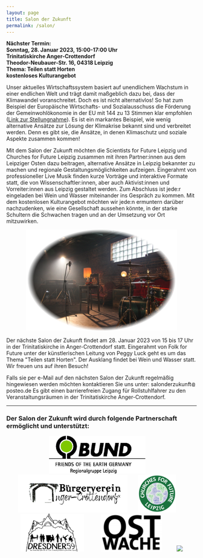 ```yaml
---
layout: page
title: Salon der Zukunft
permalink: /salon/
---
```


<b>Nächster Termin:<br> 
Sonntag, 28. Januar 2023, 15:00-17:00 Uhr<br>
Trinitatiskirche Anger-Crottendorf<br>
Theodor-Neubauer-Str. 16, 04318 Leipzig<br>
Thema: Teilen statt Horten<br>
kostenloses Kulturangebot  
</b>

Unser aktuelles Wirtschaftssystem basiert auf unendlichem Wachstum in einer endlichen Welt und trägt damit maßgeblich dazu bei, dass der Klimawandel voranschreitet. Doch es ist nicht alternativlos! So hat zum Beispiel der Europäische Wirtschafts- und 
Sozialausschuss die Förderung der Gemeinwohlökonomie in der EU mit 144 zu 13 Stimmen klar empfohlen 
(<a href="https://eur-lex.europa.eu/legal-content/DE/TXT/?uri=CELEX%3A52015IE2060">Link zur Stellungnahme</a>). Es ist ein markantes Beispiel, wie wenig 
alternative Ansätze zur Lösung der Klimakrise bekannt sind und verbreitet werden. Denn es gibt sie, die Ansätze, in denen Klimaschutz und soziale Aspekte zusammen kommen! 

Mit dem Salon der Zukunft möchten die Scientists for Future Leipzig und Churches for Future Leipzig zusammen mit ihren Partner:innen aus dem Leipziger Osten dazu beitragen, alternative Ansätze in Leipzig bekannter zu machen und regionale Gestaltungsmöglichkeiten aufzeigen. Eingerahmt von professioneller Live Musik finden kurze Vorträge und interaktive Formate statt, die von Wissenschaftler:innen, aber auch Aktivist:innen und Vorreiter:innen aus Leipzig gestaltet werden. Zum Abschluss ist jede:r eingeladen bei Wein und Wasser miteinander ins Gespräch zu kommen. Mit dem kostenlosen Kulturangebot möchten wir jede:n ermuntern darüber nachzudenken, wie eine Gesellschaft aussehen könnte, in der starke Schultern die Schwachen tragen und an der Umsetzung vor Ort mitzuwirken.

<p align="center">
<img id="Salon" src="/images/Salon-Bild1.png" width="400">
</p>


Der nächste Salon der Zukunft findet am 28. Januar 2023 von 15 bis 17 Uhr in der Trinitatiskirche in Anger-Crottendorf statt. Eingerahmt von Folk for Future unter der künstlerischen Leitung von Peggy Luck geht es um das Thema "Teilen statt Horten". Der Ausklang findet bei Wein und Wasser statt. Wir freuen uns auf ihren Besuch! 

Falls sie per e-Mail auf den nächsten Salon der Zukunft regelmäßig hingewiesen werden möchten kontaktieren Sie uns unter: s&#x61;lo&#110;d&#101;rzuku&#110;ft<img src="/images/symbol-add.png" height="10px" alt="&#x40;" style="margin:0px +1px -1px +1px;border-style:none;">post&#101;o.d&#101; Es gibt einen barrierefreien Zugang für Rollstuhlfahrer zu den Veranstaltungsräumen in der Trinitatiskirche Anger-Crottendorf.

<hr>

<h3 id="Partner"><b>Der Salon der Zukunft wird durch folgende Partnerschaft ermöglicht und unterstützt:</b></h3>

<p align="center">
<a href="https://www.bund-leipzig.de/" target="blank"><img height="100px" src="/images/Logo_BUND.jpg"></a>&nbsp;&nbsp;&nbsp;&nbsp;&nbsp;&nbsp;
<a href="https://www.bv-anger-crottendorf.de/" target="blank"><img height="100px" src="/images/Logo_BVAC.png"></a>&nbsp;&nbsp;&nbsp;&nbsp;&nbsp;&nbsp;
<a href="https://esg-leipzig.de/uber-uns/arbeitskreise/churches-for-future-leipzig/" target="blank"><img height="100px" src="/images/Logo_CFF.png"></a>&nbsp;&nbsp;&nbsp;&nbsp;&nbsp;&nbsp;
<a href="https://www.dresdner59.de/" target="blank"><img height="100px" src="/images/Logo-Dresdner59.jpg"></a>&nbsp;&nbsp;&nbsp;&nbsp;&nbsp;&nbsp;
&nbsp;&nbsp;&nbsp;
<!-- <a href="https://www.ostlichter-leipzig.de/" target="blank"><img height="100px" src="/images/Logo_Ostlichter.jpg"></a>&nbsp;&nbsp;&nbsp;&nbsp;&nbsp;&nbsp;&nbsp;&nbsp;&nbsp; -->
<a href="https://www.ostwache.org/" target="blank"><img height="100px" src="/images/Logo_Ostwache.png"></a>&nbsp;&nbsp;&nbsp;&nbsp;&nbsp;&nbsp;&nbsp;&nbsp;&nbsp;
<a href="https://s4f-leipzig.de/" target="blank"><img height="100px" src="/images/s4f_logo_leipzig.png"></a>
</p>

